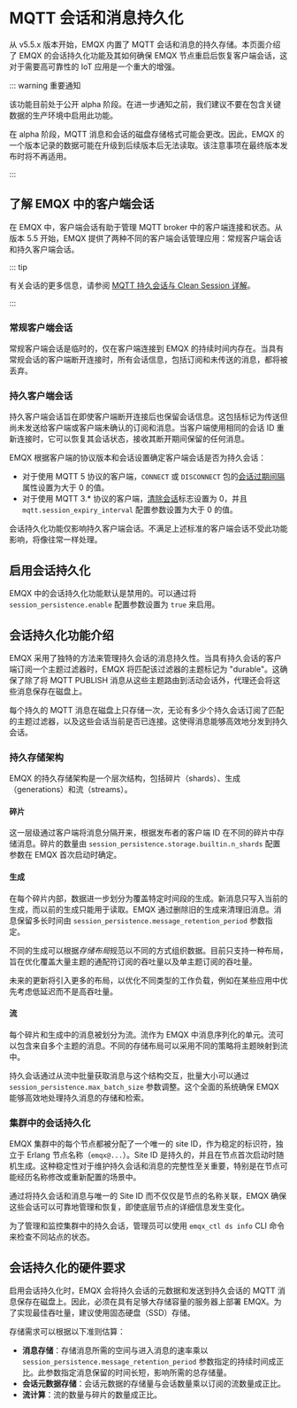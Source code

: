 # MQTT 会话和消息持久化

从 v5.5.x 版本开始，EMQX 内置了 MQTT 会话和消息的持久存储。本页面介绍了 EMQX 的会话持久化功能及其如何确保 EMQX 节点重启后恢复客户端会话，这对于需要高可靠性的 IoT 应用是一个重大的增强。

::: warning 重要通知 

该功能目前处于公开 alpha 阶段。在进一步通知之前，我们建议不要在包含关键数据的生产环境中启用此功能。

在 alpha 阶段，MQTT 消息和会话的磁盘存储格式可能会更改。因此，EMQX 的一个版本记录的数据可能在升级到后续版本后无法读取。该注意事项在最终版本发布时将不再适用。

:::

## 了解 EMQX 中的客户端会话

在 EMQX 中，客户端会话有助于管理 MQTT broker 中的客户端连接和状态。从版本 5.5 开始，EMQX 提供了两种不同的客户端会话管理应用：常规客户端会话和持久客户端会话。

::: tip

有关会话的更多信息，请参阅 [MQTT 持久会话与 Clean Session 详解](https://www.emqx.com/zh/blog/mqtt-session)。

:::

### 常规客户端会话

常规客户端会话是临时的，仅在客户端连接到 EMQX 的持续时间内存在。当具有常规会话的客户端断开连接时，所有会话信息，包括订阅和未传送的消息，都将被丢弃。

### 持久客户端会话

持久客户端会话旨在即使客户端断开连接后也保留会话信息。这包括标记为传送但尚未发送给客户端或客户端未确认的订阅和消息。当客户端使用相同的会话 ID 重新连接时，它可以恢复其会话状态，接收其断开期间保留的任何消息。

EMQX 根据客户端的协议版本和会话设置确定客户端会话是否为持久会话：

- 对于使用 MQTT 5 协议的客户端，`CONNECT` 或 `DISCONNECT` 包的[会话过期间隔](https://docs.oasis-open.org/mqtt/mqtt/v5.0/os/mqtt-v5.0-os.html#_Toc3901048)属性设置为大于 0 的值。
- 对于使用 MQTT 3.* 协议的客户端，[清除会话](http://docs.oasis-open.org/mqtt/mqtt/v3.1.1/os/mqtt-v3.1.1-os.html#_Toc398718030)标志设置为 0，并且 `mqtt.session_expiry_interval` 配置参数设置为大于 0 的值。

会话持久化功能仅影响持久客户端会话。不满足上述标准的客户端会话不受此功能影响，将像往常一样处理。

## 启用会话持久化

EMQX 中的会话持久化功能默认是禁用的。可以通过将 `session_persistence.enable` 配置参数设置为 `true` 来启用。

## 会话持久化功能介绍

EMQX 采用了独特的方法来管理持久会话的消息持久性。当具有持久会话的客户端订阅一个主题过滤器时，EMQX 将匹配该过滤器的主题标记为 "durable"。这确保了除了将 MQTT PUBLISH 消息从这些主题路由到活动会话外，代理还会将这些消息保存在磁盘上。

每个持久的 MQTT 消息在磁盘上只存储一次，无论有多少个持久会话订阅了匹配的主题过滤器，以及这些会话当前是否已连接。这使得消息能够高效地分发到持久会话。

### 持久存储架构

EMQX 的持久存储架构是一个层次结构，包括碎片（shards）、生成（generations）和流（streams）。

#### 碎片

这一层级通过客户端将消息分隔开来，根据发布者的客户端 ID 在不同的碎片中存储消息。碎片的数量由 `session_persistence.storage.builtin.n_shards` 配置参数在 EMQX 首次启动时确定。

#### 生成

在每个碎片内部，数据进一步划分为覆盖特定时间段的生成。新消息只写入当前的生成，而以前的生成只能用于读取。EMQX 通过删除旧的生成来清理旧消息。消息保留多长时间由 `session_persistence.message_retention_period` 参数指定。

不同的生成可以根据*存储布局*规范以不同的方式组织数据。目前只支持一种布局，旨在优化覆盖大量主题的通配符订阅的吞吐量以及单主题订阅的吞吐量。

未来的更新将引入更多的布局，以优化不同类型的工作负载，例如在某些应用中优先考虑低延迟而不是高吞吐量。

#### 流

每个碎片和生成中的消息被划分为流。流作为 EMQX 中消息序列化的单元。流可以包含来自多个主题的消息。不同的存储布局可以采用不同的策略将主题映射到流中。

持久会话通过从流中批量获取消息与这个结构交互，批量大小可以通过 `session_persistence.max_batch_size` 参数调整。这个全面的系统确保 EMQX 能够高效地处理持久消息的存储和检索。

### 集群中的会话持久化

EMQX 集群中的每个节点都被分配了一个唯一的 site ID，作为稳定的标识符，独立于 Erlang 节点名称（`emqx@...`）。Site ID 是持久的，并且在节点首次启动时随机生成。这种稳定性对于维护持久会话和消息的完整性至关重要，特别是在节点可能经历名称修改或重新配置的场景中。

通过将持久会话和消息与唯一的 Site ID 而不仅仅是节点的名称关联，EMQX 确保这些会话可以可靠地管理和恢复，即使底层节点的详细信息发生变化。

为了管理和监控集群中的持久会话，管理员可以使用 `emqx_ctl ds info` CLI 命令来检查不同站点的状态。

## 会话持久化的硬件要求

启用会话持久化时，EMQX 会将持久会话的元数据和发送到持久会话的 MQTT 消息保存在磁盘上。因此，必须在具有足够大存储容量的服务器上部署 EMQX。为了实现最佳吞吐量，建议使用固态硬盘（SSD）存储。

存储需求可以根据以下准则估算：

- **消息存储**：存储消息所需的空间与进入消息的速率乘以 `session_persistence.message_retention_period` 参数指定的持续时间成正比。此参数指定消息保留的时间长短，影响所需的总存储量。
- **会话元数据存储**：会话元数据的存储量与会话数量乘以订阅的流数量成正比。
- **流计算**：流的数量与碎片的数量成正比。

